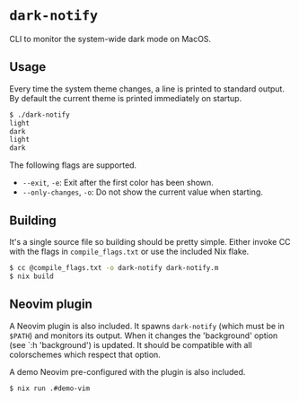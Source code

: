 # `dark-notify`

CLI to monitor the system-wide dark mode on MacOS.

## Usage

Every time the system theme changes, a line is printed to standard output.
By default the current theme is printed immediately on startup.

```sh
$ ./dark-notify
light
dark
light
dark
```

The following flags are supported.

* `--exit`, `-e`: Exit after the first color has been shown.
* `--only-changes`, `-o`: Do not show the current value when starting.

## Building

It's a single source file so building should be pretty simple.
Either invoke CC with the flags in `compile_flags.txt` or use the included Nix flake.

```sh
$ cc @compile_flags.txt -o dark-notify dark-notify.m
$ nix build
```

## Neovim plugin

A Neovim plugin is also included. It spawns `dark-notify`
(which must be in `$PATH`)
and monitors its output.
When it changes the 'background' option (see `:h 'background') is updated.
It should be compatible with all colorschemes which respect that option.

A demo Neovim pre-configured with the plugin is also included.

```sh
$ nix run .#demo-vim
```
